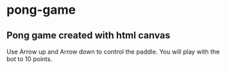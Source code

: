 # pong-game

## Pong game created with html canvas

Use Arrow up and Arrow down to control the paddle.
You will play with the bot to 10 points.
